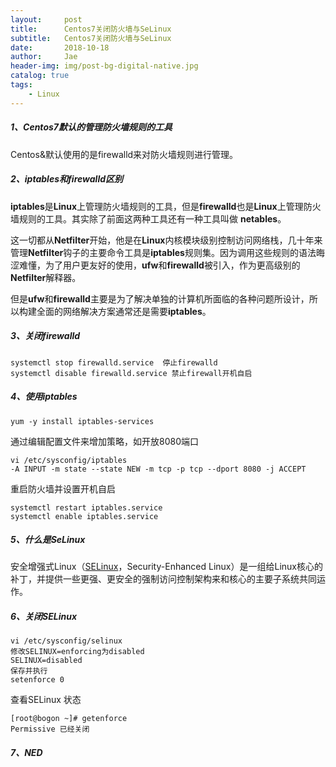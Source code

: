 ```yaml
---
layout:     post
title:      Centos7关闭防火墙与SeLinux
subtitle:   Centos7关闭防火墙与SeLinux
date:       2018-10-18
author:     Jae
header-img: img/post-bg-digital-native.jpg
catalog: true
tags:
    - Linux
---
```


##### 1、Centos7默认的管理防火墙规则的工具
Centos&默认使用的是firewalld来对防火墙规则进行管理。
##### 2、iptables和firewalld区别
**iptables**是**Linux**上管理防火墙规则的工具，但是**firewalld**也是**Linux**上管理防火墙规则的工具。其实除了前面这两种工具还有一种工具叫做
**netables**。

这一切都从**Netfilter**开始，他是在**Linux**内核模块级别控制访问网络栈，几十年来管理**Netfilter**钩子的主要命令工具是**iptables**规则集。因为调用这些规则的语法晦涩难懂，为了用户更友好的使用，**ufw**和**firewalld**被引入，作为更高级别的**Netfilter**解释器。

但是**ufw**和**firewalld**主要是为了解决单独的计算机所面临的各种问题所设计，所以构建全面的网络解决方案通常还是需要**iptables**。
##### 3、关闭firewalld

    systemctl stop firewalld.service  停止firewalld
    systemctl disable firewalld.service 禁止firewall开机自启

##### 4、使用iptables
    yum -y install iptables-services

通过编辑配置文件来增加策略，如开放8080端口

    vi /etc/sysconfig/iptables
    -A INPUT -m state --state NEW -m tcp -p tcp --dport 8080 -j ACCEPT

重启防火墙并设置开机自启

    systemctl restart iptables.service
    systemctl enable iptables.service
##### 5、什么是SeLinux
安全增强式Linux（[SELinux](https://zh.wikipedia.org/wiki/%E5%AE%89%E5%85%A8%E5%A2%9E%E5%BC%BA%E5%BC%8FLinux)，Security-Enhanced Linux）是一组给Linux核心的补丁，并提供一些更强、更安全的强制访问控制架构来和核心的主要子系统共同运作。
##### 6、关闭SELinux

    vi /etc/sysconfig/selinux
    修改SELINUX=enforcing为disabled
    SELINUX=disabled
    保存并执行
    setenforce 0

查看SELinux 状态

    [root@bogon ~]# getenforce
    Permissive 已经关闭

##### 7、NED
